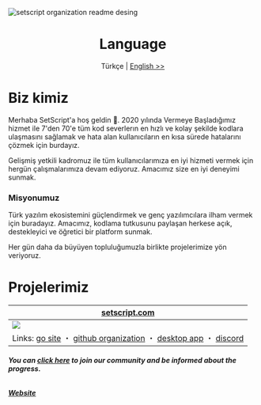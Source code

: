 ![setscript organization readme desing](https://github.com/user-attachments/assets/71cdb374-23af-4053-b583-8076ee6e1e9b)
<div align="center">
  <h1>Language</h1>
  
 Türkçe | [English >>](./en.md)
</div>

<h1>Biz kimiz</h1>
Merhaba SetScript'a hoş geldin 👋. 2020 yılında Vermeye Başladığımız hizmet ile 7'den 70'e tüm kod severlerın en hızlı ve kolay şekilde kodlara ulaşmasını sağlamak ve hata alan kullanıcıların en kısa sürede hatalarını çözmek için burdayız.  

Gelişmiş yetkili kadromuz ile tüm kullanıcılarımıza en iyi hizmeti vermek için hergün çalışmalarımıza devam ediyoruz. Amacımız size en iyi deneyimi sunmak.  

### Misyonumuz 

Türk yazılım ekosistemini güçlendirmek ve genç yazılımcılara ilham vermek için buradayız. Amacımız, kodlama tutkusunu paylaşan herkese açık, destekleyici ve öğretici bir platform sunmak.  

Her gün daha da büyüyen topluluğumuzla birlikte projelerimize yön veriyoruz.  

<h1>Projelerimiz</h1>

| [setscript.com](https://www.setscript.com) |
| --- |
| ![](https://github.com/user-attachments/assets/6e58d992-064e-44bb-a198-c1ddac146fbe) |
| Links: [go site](https://www.setscript.com) ・ [github organization](https://github.com/setscript) ・ [desktop app](https://github.com/setscript/SetScript-Desktop) ・ [discord](https://discord.gg/qEmGxaDUfY) |


###### **You can [click here](https://discord.gg/qEmGxaDUfY) to join our community and be informed about the progress.**
###### **[Website](https://setscript.com)**

<!--
@parsherr was here
-->
